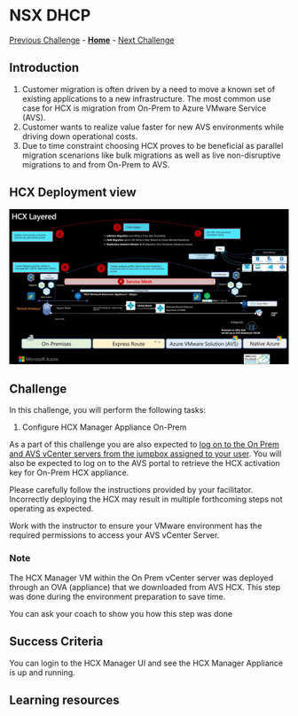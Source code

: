 # NSX DHCP

[Previous Challenge](./04-NSX-Firewall.md) - **[Home](../Readme.md)** - [Next Challenge](./06-HCX-Site-Pair.md)

## Introduction

1. Customer migration is often driven by a need to move a known set of existing applications to a new infrastructure. The most common use case for HCX is migration from On-Prem to Azure VMware Service (AVS).
2. Customer wants to realize value faster for new AVS environments while driving down operational costs.
3. Due to time constraint choosing HCX proves to be beneficial as parallel migration scenarions like bulk migrations as well as live non-disruptive migrations to and from On-Prem to AVS.

## HCX Deployment view 

![](./Images/05-HCX-Manager-Appliance/HCXLayered.png)

## Challenge 

In this challenge, you will perform the following tasks:

1.	Configure HCX Manager Appliance On-Prem

As a part of this challenge you are also expected to <u>log on to the On Prem and AVS vCenter servers from the jumpbox assigned to your user</u>. You will also be expected to log on to the AVS portal to retrieve the HCX activation key for On-Prem HCX appliance.

Please carefully follow the instructions provided by your facilitator. Incorrectly deploying the HCX may result in multiple forthcoming steps not operating as expected.

Work with the instructor to ensure your VMware environment has the required permissions to access your AVS vCenter Server.

### Note

The HCX Manager VM within the On Prem vCenter server was deployed through an OVA (appliance) that we downloaded from AVS HCX. This step was done during the environment preparation to save time.

You can ask your coach to show you how this step was done

## Success Criteria

You can login to the HCX Manager UI and see the HCX Manager Appliance is up and running.

## Learning resources